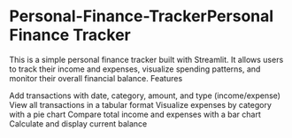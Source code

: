 # Personal-Finance-TrackerPersonal Finance Tracker
This is a simple personal finance tracker built with Streamlit. It allows users to track their income and expenses, visualize spending patterns, and monitor their overall financial balance.
Features

Add transactions with date, category, amount, and type (income/expense)
View all transactions in a tabular format
Visualize expenses by category with a pie chart
Compare total income and expenses with a bar chart
Calculate and display current balance



